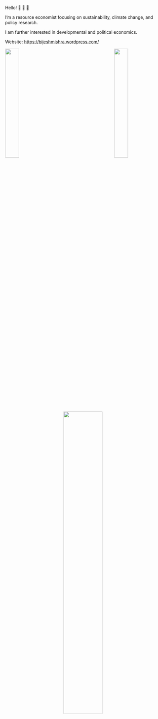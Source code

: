 <!---
biju9bjs/biju9bjs is a ✨ special ✨ repository because its `README.md` (this file) appears on your GitHub profile.
You can click the Preview link to take a look at your changes.
--->


Hello! 👋 👋 👋

I’m a resource economist focusing on sustainability, climate change, and policy research.

I am further interested in developmental and political economics.

Website: https://bijeshmishra.wordpress.com/

<img align="left" src="https://user-images.githubusercontent.com/65187002/144930161-2f783401-8d27-4fdf-a2f7-cc0ba32f1f1f.gif" width="30%" style="display:inline;">
<img align="right" src="https://user-images.githubusercontent.com/65187002/144930161-2f783401-8d27-4fdf-a2f7-cc0ba32f1f1f.gif" width="30%" style="display:inline;">
<p align="center">
    <a href="https://github.com/bijubjs"><img width="50%" src="https://github-readme-stats.vercel.app/api/top-langs/?username=bijubjs&theme=dark&hide=html,css,cmake&layout=compact&langs_count=5&bg_color=101010&hide_title=true"></a>
</p>
